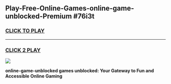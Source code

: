 
## Play-Free-Online-Games-online-game-unblocked-Premium #76i3t
<h3>
<a href="https://premium.freeplayer.one?title=online-game-unblocked&ref=8M">CLICK TO PLAY</a></h3>
<hr>

<h3>
<a href="https://premium.freeplayer.one?title=online-game-unblocked&ref=8M">CLICK 2 PLAY</a>
  
</h3>

<a href="https://premium.freeplayer.one?title=online-game-unblocked&ref=8M"><img src="https://clearcache.store/games.png"></a>


**online-game-unblocked games unblocked: Your Gateway to Fun and Accessible Online Gaming**

